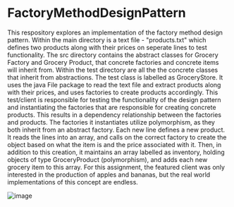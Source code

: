 # FactoryMethodDesignPattern
This respository explores an implementation of the factory method design pattern. 
Within the main directory is a text file - "products.txt" which defines two products along with their prices on seperate lines to test functionality. 
The src directory contains the abstract classes for Grocery Factory and Grocery Product, that concrete factories and concrete items will inherit from. 
Within the test directory are all the the concrete classes that inherit from abstractions.
The test class is labelled as GroceryStore. It uses the java File package to read the text file and extract products along with their prices, and uses factories to create products accordingly.
This test/client is responsible for testing the functionality of the design pattern and instantiating the factories that are responsible for creating concrete products.
This results in a dependency relationship between the factories and products. The factories it instantiates utilize polymorphism, as they both inherit from an abstract factory.
Each new line defines a new product. It reads the lines into an array, and calls on the correct factory to create the object based on what the item is and the price associated with it. 
Then, in addition to this creation, it maintains an array labelled as inventory, holding objects of type GroceryProduct (polymorphism), and adds each new grocery item to this array.
For this assignment, the featured client was only interested in the production of apples and bananas, but the real world implementations of this concept are endless.



![image](https://github.com/j-fisher2/FactoryMethodDesignPattern/assets/113472699/53fe377e-f2a2-488c-b2a5-db807e8ef1a8)

